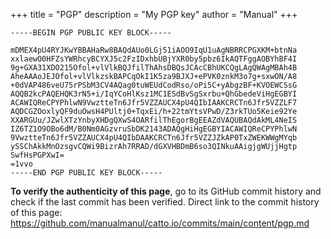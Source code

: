 +++
title = "PGP"
description = "My PGP key"
author = "Manual"
+++

```pgp
-----BEGIN PGP PUBLIC KEY BLOCK-----

mDMEX4pU4RYJKwYBBAHaRw8BAQdAUo0LGj51iAOO9IqU1uAgNBRRCPGXKM+btnNa
xxlaewO0HFZsYWRhcyBCYXJ5c2FzIDxhbUBjYXR0by5pbz6IkAQTFggAOBYhBF4I
9g+GXA31XDO215Ofol+vlVlkBQJfilThAhsDBQsJCAcCBhUKCQgLAgQWAgMBAh4B
AheAAAoJEJOfol+vlVlkzskBAPCqOkI1K5za9BJXJ+ePVK0znkM3o7g+sxwON/A8
+0dVAP486veU75rPSbM3CV4AQag0tuWEUdCodRso/oPi5C+yAbgzBF+KVOEWCSsG
AQQB2kcPAQEHQK3rN5+i/IqYCoHlKsz1MC1ESdBvSgSxrbu+QhGbedeViHgEGBYI
ACAWIQReCPYPhlwN9VwztteTn6Jfr5VZZAUCX4pU4QIbIAAKCRCTn6Jfr5VZZLF7
AQDCGZOoxlyQF9duOwsH4PUltj0+TqxEi/h+22tmYtsVPwD/Z3rkTUo5Keie92Ye
XXARGUu/JZwlXTzYnbyXHDgQXwS4OARfilThEgorBgEEAZdVAQUBAQdAkML4NeIS
IZ6TZ1O9OBo6dM/B0Nm0AGzvruSbDK2143ADAQgHiHgEGBYIACAWIQReCPYPhlwN
9VwztteTn6Jfr5VZZAUCX4pU4QIbDAAKCRCTn6Jfr5VZZJZkAP0TxZWEKWWgMYqb
ySSChAkkMnOzsgvCQWi9BizrAh7RRAD/dGXVHBDmB6so3QINkuAAigjgWUjjHgtp
SwfHsPGPXwI=
=1vvo
-----END PGP PUBLIC KEY BLOCK-----
```

**To verify the authenticity of this page**, go to its GitHub commit history and check if the last commit has been verified. Direct link to the commit history of this page: <https://github.com/manualmanul/catto.io/commits/main/content/pgp.md>
